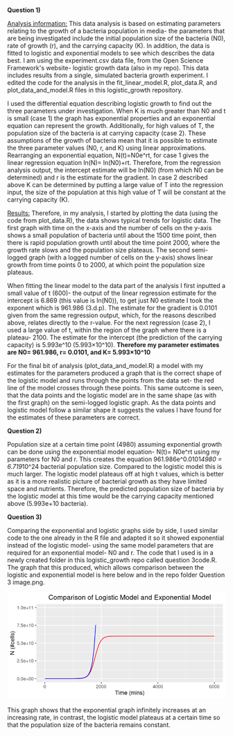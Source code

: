 **Question 1)**

<ins>Analysis information:</ins> This data analysis is based on estimating parameters relating to the growth of a bacteria population in media- the parameters that are being investigated include the initial population size of the bacteria (N0), rate of growth (r), and the carrying capacity (K). In addition, the data is fitted to logistic and exponential models to see which describes the data best. I am using the experiment.csv data file, from the Open Science Framework's website- logistic growth data (also in my repo). This data includes results from a single, simulated bacteria growth experiment. I edited the code for the analysis in the fit_linear_model.R, plot_data.R, and plot_data_and_model.R files in this logistic_growth repository. 
 
I used the differential equation describing logistic growth to find out the three parameters under investigation. When K is much greater than N0 and t is small (case 1) the graph has exponential properties and an exponential equation can represent the growth. Additionally, for high values of T, the population size of the bacteria is at carrying capacity (case 2). These assumptions of the growth of bacteria mean that it is possible to estimate the three parameter values (N0, r, and K) using linear approximations. Rearranging an exponential equation, N(t)=N0e^rt, for case 1 gives the linear regression equation ln(N)= ln(N0)+rt. Therefore, from the regression analysis output, the intercept estimate will be ln(N0) (from which N0 can be determined) and r is the estimate for the gradient. In case 2 described above K can be determined by putting a large value of T into the regression input, the size of the population at this high value of T will be constant at the carrying capacity (K). 

<ins>Results:</ins> Therefore, in my analysis, I started by plotting the data (using the code from plot_data.R), the data shows typical trends for logistic data. The first graph with time on the x-axis and  the number of cells on the y-axis shows a small population of bacteria until about the 1500 time point, then there is rapid population growth until about the time point 2000, where the growth rate slows and the population size plateaus. The second semi-logged graph (with a logged number of cells on the y-axis) shows linear growth from time points 0 to 2000, at which point the population size plateaus. 

When fitting the linear model to the data part of the analysis I first inputted a small value of t (600)- the output of the linear regression estimate for the intercept is 6.869 (this value is ln(N0)), to get just N0 estimate I took the exponent which is 961.986 (3.d.p). The estimate for the gradient is 0.0101 given from the same regression output, which, for the reasons described above, relates directly to the r-value. For the next regression (case 2), I used a large value of t, within the region of the graph where there is a plateau- 2100. The estimate for the intercept (the prediction of the carrying capacity) is 5.993e^10 (5.993×10^10). **Therefore my parameter estimates are N0= 961.986, r= 0.0101, and K= 5.993×10^10**

For the final bit of analysis (plot_data_and_model.R) a model with my estimates for the parameters produced a graph that is the correct shape of the logistic model and runs through the points from the data set- the red line of the model crosses through these points. This same outcome is seen, that the data points and the logistic model are in the same shape (as with the first graph) on the semi-logged logistic graph. As the data points and logistic model follow a similar shape it suggests the values I have found for the estimates of these parameters are correct.

**Question 2)**

Population size at a certain time point (4980) assuming exponential growth can be done using the exponential model equation- N(t)= N0e^rt using my parameters for N0 and r. This creates the equation 961.986e^0.0101*4980 = 6.719*10^24 bacterial population size. Compared to the logistic model this is much larger. The logistic model plateaus off at high t values, which is better as it is a more realistic picture of bacterial growth as they have limited space and nutrients. Therefore, the predicted population size of bacteria by the logistic model at this time would be the carrying capacity mentioned above (5.993e+10 bacteria). 

**Question 3)**

Comparing the exponential and logistic graphs side by side, I used similar code to the one already in the R file and adapted it so it showed exponential instead of the logistic model- using the same model parameters that are required for an exponential model- N0 and r. The code that I used is in a newly created folder in this logistic_growth repo called question 3code.R. The graph that this produced, which allows comparison between the logistic and exponential model is here below and in the repo folder Question 3 image.png.

 <p align="center">
     <img src="https://github.com/Cat13-beep/logistic_growth/blob/main/Question%203%20image.png" width"200" height"100">
  </p>

This graph shows that the exponential graph infinitely increases at an increasing rate, in contrast, the logistic model plateaus at a certain time so that the population size of the bacteria remains constant. 
